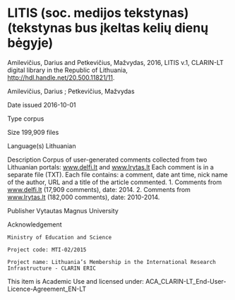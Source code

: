 # LITIS (soc. medijos tekstynas) (tekstynas bus įkeltas kelių dienų bėgyje)

Amilevičius, Darius and Petkevičius, Mažvydas, 2016, LITIS v.1, CLARIN-LT digital library in the Republic of Lithuania, http://hdl.handle.net/20.500.11821/11.

 Amilevičius, Darius ; Petkevičius, Mažvydas 

 Date issued
    2016-10-01

 Type
    corpus 

 Size
    199,909 files

 Language(s)
    Lithuanian 

 Description
    Corpus of user-generated comments collected from two Lithuanian portals: www.delfi.lt and www.lrytas.lt
    Each comment is in a separate file (TXT).
    Each file contains: a comment, date ant time, nick name of the author, URL and a title of the article commented.
    1. Comments from www.delfi.lt (17,909 comments), date: 2014.
    2. Comments from www.lrytas.lt (182,000 comments), date: 2010-2014.

 Publisher
    Vytautas Magnus University 

 Acknowledgement

    Ministry of Education and Science

    Project code: MTI-02/2015

    Project name: Lithuania’s Membership in the International Research Infrastructure - CLARIN ERIC
	
This item is Academic Use and licensed under:
ACA_CLARIN-LT_End-User-Licence-Agreement_EN-LT
